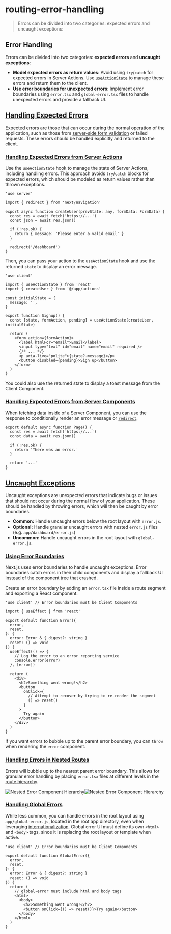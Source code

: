 # routing-error-handling

> Errors can be divided into two categories: expected errors and uncaught exceptions:



## Error Handling

Errors can be divided into two categories: **expected errors** and **uncaught exceptions**:

*   **Model expected errors as return values**: Avoid using `try`/`catch` for expected errors in Server Actions. Use [`useActionState`](https://react.dev/reference/react/useActionState) to manage these errors and return them to the client.
*   **Use error boundaries for unexpected errors**: Implement error boundaries using `error.tsx` and `global-error.tsx` files to handle unexpected errors and provide a fallback UI.

## [Handling Expected Errors](#handling-expected-errors)

Expected errors are those that can occur during the normal operation of the application, such as those from [server-side form validation](about:/docs/app/building-your-application/data-fetching/server-actions-and-mutations#server-side-form-validation) or failed requests. These errors should be handled explicitly and returned to the client.

### [Handling Expected Errors from Server Actions](#handling-expected-errors-from-server-actions)

Use the `useActionState` hook to manage the state of Server Actions, including handling errors. This approach avoids `try`/`catch` blocks for expected errors, which should be modeled as return values rather than thrown exceptions.

    'use server'
     
    import { redirect } from 'next/navigation'
     
    export async function createUser(prevState: any, formData: FormData) {
      const res = await fetch('https://...')
      const json = await res.json()
     
      if (!res.ok) {
        return { message: 'Please enter a valid email' }
      }
     
      redirect('/dashboard')
    }

Then, you can pass your action to the `useActionState` hook and use the returned `state` to display an error message.

    'use client'
     
    import { useActionState } from 'react'
    import { createUser } from '@/app/actions'
     
    const initialState = {
      message: '',
    }
     
    export function Signup() {
      const [state, formAction, pending] = useActionState(createUser, initialState)
     
      return (
        <form action={formAction}>
          <label htmlFor="email">Email</label>
          <input type="text" id="email" name="email" required />
          {/* ... */}
          <p aria-live="polite">{state?.message}</p>
          <button disabled={pending}>Sign up</button>
        </form>
      )
    }

You could also use the returned state to display a toast message from the Client Component.

### [Handling Expected Errors from Server Components](#handling-expected-errors-from-server-components)

When fetching data inside of a Server Component, you can use the response to conditionally render an error message or [`redirect`](about:/docs/app/building-your-application/routing/redirecting#redirect-function).

    export default async function Page() {
      const res = await fetch(`https://...`)
      const data = await res.json()
     
      if (!res.ok) {
        return 'There was an error.'
      }
     
      return '...'
    }

## [Uncaught Exceptions](#uncaught-exceptions)

Uncaught exceptions are unexpected errors that indicate bugs or issues that should not occur during the normal flow of your application. These should be handled by throwing errors, which will then be caught by error boundaries.

*   **Common:** Handle uncaught errors below the root layout with `error.js`.
*   **Optional:** Handle granular uncaught errors with nested `error.js` files (e.g. `app/dashboard/error.js`)
*   **Uncommon:** Handle uncaught errors in the root layout with `global-error.js`.

### [Using Error Boundaries](#using-error-boundaries)

Next.js uses error boundaries to handle uncaught exceptions. Error boundaries catch errors in their child components and display a fallback UI instead of the component tree that crashed.

Create an error boundary by adding an `error.tsx` file inside a route segment and exporting a React component:

    'use client' // Error boundaries must be Client Components
     
    import { useEffect } from 'react'
     
    export default function Error({
      error,
      reset,
    }: {
      error: Error & { digest?: string }
      reset: () => void
    }) {
      useEffect(() => {
        // Log the error to an error reporting service
        console.error(error)
      }, [error])
     
      return (
        <div>
          <h2>Something went wrong!</h2>
          <button
            onClick={
              // Attempt to recover by trying to re-render the segment
              () => reset()
            }
          >
            Try again
          </button>
        </div>
      )
    }

If you want errors to bubble up to the parent error boundary, you can `throw` when rendering the `error` component.

### [Handling Errors in Nested Routes](#handling-errors-in-nested-routes)

Errors will bubble up to the nearest parent error boundary. This allows for granular error handling by placing `error.tsx` files at different levels in the [route hierarchy](about:/docs/app/getting-started/project-structure#component-hierarchy).

![Nested Error Component Hierarchy](/_next/image?url=https%3A%2F%2Fh8DxKfmAPhn8O0p3.public.blob.vercel-storage.com%2Fdocs%2Flight%2Fnested-error-component-hierarchy.png&w=3840&q=75)![Nested Error Component Hierarchy](/_next/image?url=https%3A%2F%2Fh8DxKfmAPhn8O0p3.public.blob.vercel-storage.com%2Fdocs%2Fdark%2Fnested-error-component-hierarchy.png&w=3840&q=75)

### [Handling Global Errors](#handling-global-errors)

While less common, you can handle errors in the root layout using `app/global-error.js`, located in the root app directory, even when leveraging [internationalization](/docs/app/building-your-application/routing/internationalization). Global error UI must define its own `<html>` and `<body>` tags, since it is replacing the root layout or template when active.

    'use client' // Error boundaries must be Client Components
     
    export default function GlobalError({
      error,
      reset,
    }: {
      error: Error & { digest?: string }
      reset: () => void
    }) {
      return (
        // global-error must include html and body tags
        <html>
          <body>
            <h2>Something went wrong!</h2>
            <button onClick={() => reset()}>Try again</button>
          </body>
        </html>
      )
    }
